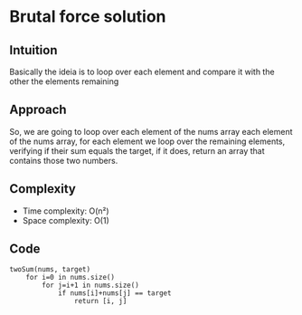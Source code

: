 # Brutal force solution

## Intuition
Basically the ideia is to loop over each element and compare it with the other the elements remaining

## Approach
So, we are going to loop over each element of the nums array each element of the nums array, for each element we loop over the remaining elements, verifying if their sum equals the target, if it does, return an array that contains those two numbers.

## Complexity
- Time complexity: O(n²)
- Space complexity: O(1)

## Code

```
twoSum(nums, target)
    for i=0 in nums.size()
        for j=i+1 in nums.size()
            if nums[i]+nums[j] == target
                return [i, j]
```